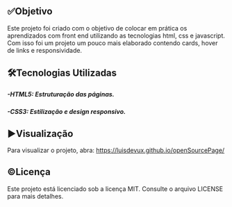## ✅Objetivo
Este projeto foi criado com o objetivo de colocar em prática os aprendizados com front end utilizando as tecnologias html, css e javascript. Com isso foi um projeto um pouco mais elaborado contendo cards, hover de links e responsividade.

## 🛠️Tecnologias Utilizadas
##### -HTML5: Estruturação das páginas.
##### -CSS3: Estilização e design responsivo.

## ▶️Visualização
Para visualizar o projeto, abra: https://luisdevux.github.io/openSourcePage/

## ©️Licença
Este projeto está licenciado sob a licença MIT. Consulte o arquivo LICENSE para mais detalhes.

